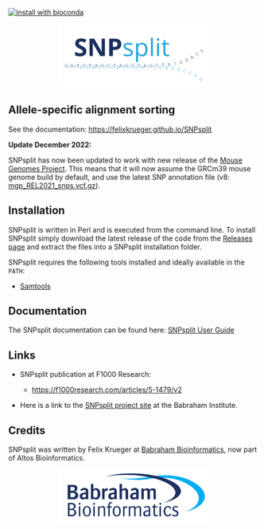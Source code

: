 [![install with bioconda](https://img.shields.io/badge/install%20with-bioconda-brightgreen.svg?style=flat)](http://bioconda.github.io/recipes/snpsplit/README.html)

<p align="center"> <img title="SNPsplit" id="logo_img" src="Images/SNPsplit.png" width=300></p>

## Allele-specific alignment sorting

See the documentation: https://felixkrueger.github.io/SNPsplit

**Update December 2022:**

SNPsplit has now been updated to work with new release of the [Mouse Genomes Project](https://www.mousegenomes.org/). This means that it will now assume the GRCm39 mouse genome build by default, and use the latest SNP annotation file (v8: [mgp_REL2021_snps.vcf.gz](https://ftp.ebi.ac.uk/pub/databases/mousegenomes/REL-2112-v8-SNPs_Indels/mgp_REL2021_snps.vcf.gz)).


## Installation

SNPsplit is written in Perl and is executed from the command line. To install SNPsplit simply download the latest release of the code from the [Releases page](https://github.com/FelixKrueger/SNPsplit/releases) and extract the files into a SNPsplit installation folder.

SNPsplit requires the following tools installed and ideally available in the `PATH`:
- [Samtools](http://samtools.sourceforge.net/)

## Documentation
The SNPsplit documentation can be found here: [SNPsplit User Guide](./SNPsplit_User_Guide.md)

## Links
- SNPsplit publication at F1000 Research:
  * https://f1000research.com/articles/5-1479/v2
  
- Here is a link to the [SNPsplit project site](https://www.bioinformatics.babraham.ac.uk/projects/SNPsplit/) at the Babraham Institute.

## Credits

SNPsplit was written by Felix Krueger at [Babraham Bioinformatics](https://www.bioinformatics.babraham.ac.uk), now part of Altos Bioinformatics.

<p align="center"> <img title="Babraham Bioinformatics" id="logo_img" src="docs/images/bioinformatics_logo.png" width=300></p>

